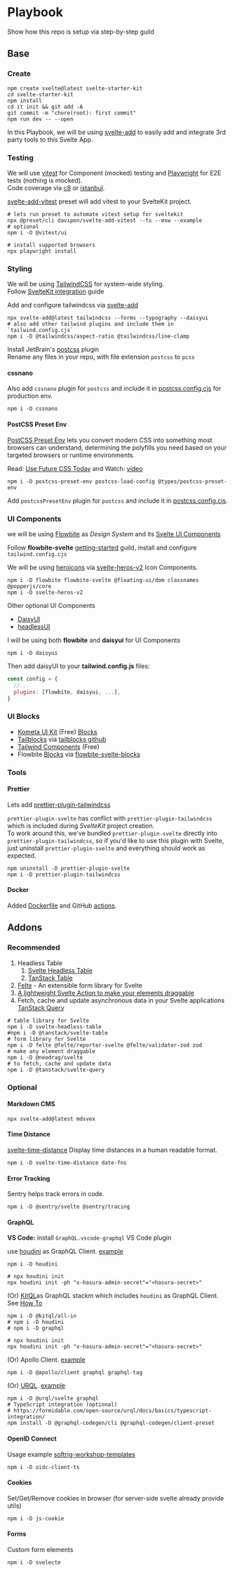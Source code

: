 # Playbook

Show how this repo is setup via step-by-step guild

## Base

### Create

```shell
npm create svelte@latest svelte-starter-kit
cd svelte-starter-kit
npm install
cd it init && git add -A
git commit -m "chore(root): first commit"
npm run dev -- --open
```

In this Playbook, we will be using [svelte-add](https://github.com/svelte-add/svelte-add) to easily add and integrate 3rd party tools to this Svelte App.

### Testing

We will use [vitest](https://vitest.dev/) for Component (mocked) testing and
[Playwright](https://playwright.dev/) for E2E tests (nothing is mocked).  
Code coverage via [c8](https://github.com/bcoe/c8) or [istanbul](https://istanbul.js.org/).

[svelte-add-vitest](https://github.com/davipon/svelte-add-vitest) preset will add vitest to your SvelteKit project.

```shell
# lets run preset to automate vitest setup for sveltekit
npx @preset/cli davipon/svelte-add-vitest --ts --msw --example
# optional
npm i -O @vitest/ui
```

```shell
# install supported browsers
npx playwright install
```

### Styling

We will be using [TailwindCSS](https://tailwindcss.com/) for system-wide styling.  
Follow [SvelteKit integration](https://tailwindcss.com/docs/guides/sveltekit) guide

Add and configure tailwindcss via [svelte-add](https://github.com/svelte-add/tailwindcss)

```shell
npx svelte-add@latest tailwindcss --forms --typography --daisyui
# also add other tailwind plugins and include them in `tailwind.config.cjs`
npm i -D @tailwindcss/aspect-ratio @tailwindcss/line-clamp
```

Install JetBrain's [postcss](https://plugins.jetbrains.com/plugin/8578-postcss) plugin  
Rename any files in your repo, with file extension `postcss` to `pcss`

#### cssnano

Also add `cssnano` plugin for `postcss` and include it in [postcss.config.cjs](../postcss.config.cjs) for production env.

```shell
npm i -D cssnano
```

#### PostCSS Preset Env

[PostCSS Preset Env](https://github.com/csstools/postcss-plugins/tree/main/plugin-packs/postcss-preset-env) lets you convert modern CSS into something most browsers can understand,
determining the polyfills you need based on your targeted browsers or runtime environments.

Read: [Use Future CSS Today](https://joyofcode.xyz/using-future-css-in-svelte) and Watch: [video](https://www.youtube.com/watch?v=eqwtoaP-0pk)

```shell
npm i -D postcss-preset-env postcss-load-config @types/postcss-preset-env
```

Add `postcssPresetEnv` plugin for `postcss` and include it in [postcss.config.cjs](../postcss.config.cjs).

### UI Components

we will be using [Flowbite](https://flowbite.com/) as _Design System_ and its [Svelte UI Components](https://flowbite-svelte.com/)

Follow **flowbite-svelte** [getting-started](https://flowbite-svelte.com/pages/getting-started) guild, install and configure `tailwind.config.cjs`

We will be using [heroicons](https://heroicons.com/) via [svelte-heros-v2](https://github.com/shinokada/svelte-heros-v2) Icon Components.

```shell
npm i -D flowbite flowbite-svelte @floating-ui/dom classnames @popperjs/core
npm i -D svelte-heros-v2
```

Other optional UI Components

- [DaisyUI](https://daisyui.com/)
- [headlessUI](https://github.com/rgossiaux/svelte-headlessui)

I will be using both **flowbite** and **daisyui** for UI Components

```shell
npm i -D daisyui
```

Then add daisyUI to your **tailwind.config.js** files:

```js
const config = {
  //...
  plugins: [flowbite, daisyui, ...],
}
```

### UI Blocks

- [Kometa UI Kit](https://kitwind.io/products/kometa) (Free) [Blocks](https://kitwind.io/products/kometa/components)
- [Tailblocks](https://tailblocks.cc/) via [tailblocks github](https://github.com/mertJF/tailblocks)
- [Tailwind Components](https://tailwindcomponents.com/) (Free)
- Flowbite [Blocks](https://flowbite.com/blocks/) via [flowbite-svelte-blocks](https://github.com/shinokada/flowbite-svelte-blocks)

### Tools

#### Prettier

Lets add [prettier-plugin-tailwindcss](https://github.com/tailwindlabs/prettier-plugin-tailwindcss)

`prettier-plugin-svelte` has conflict with `prettier-plugin-tailwindcss` which is included during _SvelteKit_ project creation.  
To work around this, we've bundled `prettier-plugin-svelte` directly into `prettier-plugin-tailwindcss`, so if you'd like to use this plugin with Svelte, just uninstall `prettier-plugin-svelte` and everything should work as expected.

```shell
npm uninstall -D prettier-plugin-svelte
npm i -D prettier-plugin-tailwindcss
```

#### Docker

Added [Dockerfile](../Dockerfile) and GitHub [actions](../.github/workflows).

## Addons

### Recommended

1. Headless Table
   1. [Svelte Headless Table](https://svelte-headless-table.bryanmylee.com/#headless)
   2. [TanStack Table](https://tanstack.com/table/v8)
2. [Felte](https://felte.dev/) - An extensible form library for Svelte
3. [A lightweight Svelte Action to make your elements draggable](https://github.com/PuruVJ/neodrag/tree/main/packages/svelte#readme)
4. Fetch, cache and update asynchronous data in your Svelte applications [TanStack Query](https://tanstack.com/query/v4)

```shell
# table library for Svelte
npm i -D svelte-headless-table
#npm i -D @tanstack/svelte-table
# form library for Svelte
npm i -D felte @felte/reporter-svelte @felte/validator-zod zod
# make any element draggable
npm i -D @neodrag/svelte
# to fetch, cache and update data
npm i -D @tanstack/svelte-query
```

### Optional

#### Markdown CMS

```shell
npx svelte-add@latest mdsvex
```

#### Time Distance

[svelte-time-distance](https://github.com/joshnuss/svelte-time-distance) Display time distances in a human readable format.

```shell
npm i -D svelte-time-distance date-fns
```

#### Error Tracking

Sentry helps track errors in code.

```shell
npm i -D @sentry/svelte @sentry/tracing
```

#### GraphQL

**VS Code:** install `GraphQL.vscode-graphql` VS Code plugin

use [houdini](https://www.houdinigraphql.com/) as GraphQL Client. [example](https://github.com/hygraph/hygraph-examples/tree/master/with-houdini)

```shell
npm i -D houdini

# npx houdini init
npx houdini init -ph "x-hasura-admin-secret"="<hasura-secret>"
```

(Or) [KitQL](https://www.kitql.dev/)as GraphQL stackm which includes `houdini` as GraphQL Client. See [How To](https://scottspence.com/posts/getting-started-with-kitql-and-graphcms)

```shell
npm i -D @kitql/all-in
# npm i -D houdini
# npm i -D graphql

# npx houdini init
npx houdini init -ph "x-hasura-admin-secret"="<hasura-secret>"
```

(Or) Apollo Client. [example](https://github.com/rodneylab/sveltekit-graphql-github)

```shell
npm i -D @apollo/client graphql graphql-tag
```

(Or) [URQL](https://formidable.com/open-source/urql/docs/basics/svelte/). [example](https://github.com/hygraph/hygraph-examples/tree/master/with-sveltekit-and-urql)

```shell
npm i -D @urql/svelte graphql
# TypeScript integration (optional)
# https://formidable.com/open-source/urql/docs/basics/typescript-integration/
npm install -D @graphql-codegen/cli @graphql-codegen/client-preset
```

#### OpenID Connect

Usage example [softrig-workshop-templates](https://github.com/urrang/softrig-workshop-templates/tree/main/svelte)

```shell
npm i -D oidc-client-ts
```

#### Cookies

Set/Get/Remove cookies in browser (for server-side svelte already provide utils)

```shell
npm i -D js-cookie
```

#### Forms

Custom form elements

```shell
npm i -D svelecte
```
